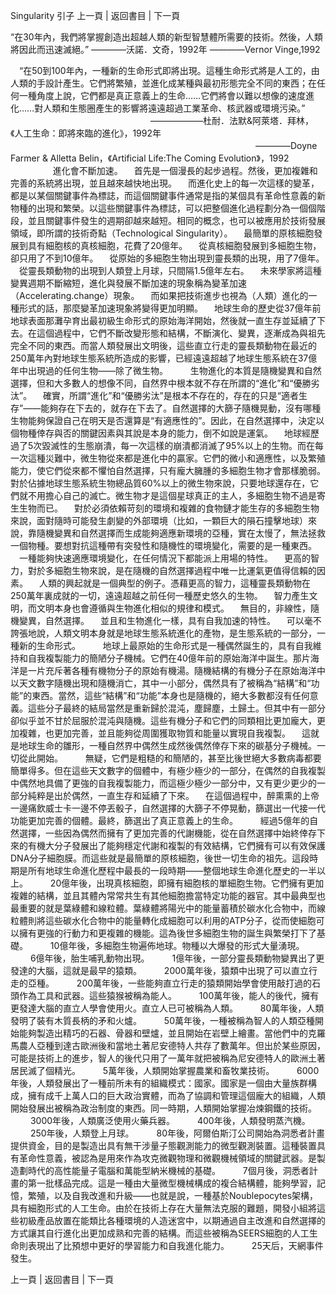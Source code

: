 Singularity 引子 上一頁 | 返回書目 | 下一頁 

“在30年內，我們將掌握創造出超越人類的新型智慧體所需要的技術。然後，人類將因此而迅速滅絕。”
————沃諾．文奇，1992年
————Vernor Vinge,1992


　“在50到100年內，一種新的生命形式即將出現。這種生命形式將是人工的，由人類的手設計產生。它們將繁殖，並進化成某種與最初形態完全不同的東西；在任何一種角度上說，它們都是真正意義上的生命……它們將會以難以想像的速度進化……對人類和生態圈產生的影響將遠遠超過工業革命、核武器或環境污染。”
　&nbsp;&nbsp; 　　　　　　　　　　　　　　　　——————杜耐．法默&amp;阿萊塔．拜林，《人工生命：即將來臨的進化》，1992年
　　　　　　　　　　　　　　　　　　　　　　　　　　　　————Doyne Farmer &amp; Alletta Belin，《Artificial Life:The Coming Evolution》，1992
　
　
　
　進化會不斷加速。
　首先是一個漫長的起步過程。然後，更加複雜和完善的系統將出現，並且越來越快地出現。
　而進化史上的每一次這樣的變革，都是以某個關鍵事件為標誌，而這個關鍵事件通常是指的某個具有革命性意義的新物種的出現和繁榮。以這些關鍵事件為標誌，可以把整個進化過程劃分為一個個階段，並且關鍵事件發生的週期卻越來越短。相同的概念，也可以被應用於技術發展領域，即所謂的技術奇點（Technological Singularity）。
　最簡單的原核細胞發展到具有細胞核的真核細胞，花費了20億年。
　從真核細胞發展到多細胞生物，卻只用了不到10億年。
　從原始的多細胞生物出現到靈長類的出現，用了7億年。
　從靈長類動物的出現到人類登上月球，只間隔1.5億年左右。
　未來學家將這種變異週期不斷縮短，進化與發展不斷加速的現象稱為變革加速（Accelerating.change）現象。
　而如果把技術進步也視為（人類）進化的一種形式的話，那麼變革加速現象將變得更加明顯。
　地球生命的歷史從37億年前地球表面那灘孕育出最初級生命形式的原始海洋開始，然後就一直生存並延續了下去。在這個過程中，它們不斷改變形態和結構，不斷演化、變異，逐漸成為與祖先完全不同的東西。而當人類發展出文明後，這些直立行走的靈長類動物在最近的250萬年內對地球生態系統所造成的影響，已經遠遠超越了地球生態系統在37億年中出現過的任何生物——除了微生物。
　
　生物進化的本質是隨機變異和自然選擇，但和大多數人的想像不同，自然界中根本就不存在所謂的“進化”和“優勝劣汰”。
　確實，所謂“進化”和“優勝劣汰”是根本不存在的，存在的只是“適者生存”——能夠存在下去的，就存在下去了。自然選擇的大篩子隨機晃動，沒有哪種生物能夠保證自己在明天是否還算是“有適應性的”。因此，在自然選擇中，決定以個物種倖存與否的關鍵因素與其說是本身的能力，倒不如說是運氣。
　地球經歷過了5次毀滅性的生態崩潰，每一次這樣的崩潰都消滅了95%以上的生物。而在每一次這種災難中，微生物從來都是進化中的贏家。它們的微小和適應性，以及繁殖能力，使它們從來都不懼怕自然選擇，只有龐大臃腫的多細胞生物才會那樣脆弱。對於佔據地球生態系統生物總品質60%以上的微生物來說，只要地球還存在，它們就不用擔心自己的滅亡。微生物才是這個星球真正的主人，多細胞生物不過是寄生生物而已。
　對於必須依賴苛刻的環境和複雜的食物鏈才能生存的多細胞生物來說，面對隨時可能發生劇變的外部環境（比如，一顆巨大的隕石撞擊地球）來說，靠隨機變異和自然選擇而生成能夠適應新環境的亞種，實在太慢了，無法拯救一個物種。要想對抗這種帶有突發性和隨機性的環境變化，需要的是一種東西。
　一種能夠快速適應環境變化，在任何情況下都能派上用場的特性。
　更高的智力，對於多細胞生物來說，是在隨機的自然選擇過程中唯一比運氣更值得信賴的因素。
　人類的興起就是一個典型的例子。憑藉更高的智力，這種靈長類動物在250萬年裏成就的一切，遠遠超越之前任何一種歷史悠久的生物。
　智力產生文明，而文明本身也會遵循與生物進化相似的規律和模式。
　無目的，非線性，隨機變異，自然選擇。
　並且和生物進化一樣，具有自我加速的特性。
　可以毫不誇張地說，人類文明本身就是地球生態系統進化的產物，是生態系統的一部分，一種新的生命形式。
　
　地球上最原始的生命形式是一種偶然誕生的，具有自我維持和自我複製能力的簡陋分子機械。它們在40億年前的原始海洋中誕生。那片海洋是一片充斥著各種有機物分子的原始有機湯。隨機結構的有機分子在原始海洋中以天文數字隨機出現和隨機消亡，其中一小部分，偶然具有了被稱為“結構”和“功能”的東西。當然，這些“結構”和“功能”本身也是隨機的，絕大多數都沒有任何意義。這些分子最終的結局當然是重新歸於混沌，塵歸塵，土歸土。但其中有一部分卻似乎並不甘於屈服於混沌與隨機。這些有機分子和它們的同類相比更加龐大，更加複雜，也更加完善，並且能夠從周圍獲取物質和能量以實現自我複製。
　這就是地球生命的雛形，一種自然界中偶然生成然後偶然倖存下來的碳基分子機械。一切從此開始。
　
　無疑，它們是粗糙的和簡陋的，甚至比後世絕大多數病毒都要簡單得多。但在這些天文數字的個體中，有極少極少的一部分，在偶然的自我複製中偶然地具備了更強的自我複製能力，而這極少極少一部分中，又有更少更少的一部分純粹是出於偶然，一直生存和延續了下來。
　在這個過程中，醉熏熏的上帝一邊痛飲威士卡一邊不停丟骰子，自然選擇的大篩子不停晃動，篩選出一代接一代功能更加完善的個體。最終，篩選出了真正意義上的生命。
　
　經過5億年的自然選擇，一些因為偶然而擁有了更加完善的代謝機能，從在自然選擇中始終倖存下來的有機大分子發展出了能夠穩定代謝和複製的有效結構，它們擁有可以有效保護DNA分子細胞膜。而這些就是最簡單的原核細胞，後世一切生命的祖先。這段時期是所有地球生命進化歷程中最長的一段時期——整個地球生命進化歷史的一半以上。
　
　20億年後，出現真核細胞，即擁有細胞核的單細胞生物。它們擁有更加複雜的結構，並且其體內常常共生有其他細胞擔當特定功能的器官。其中最典型也最重要的就是葉綠體和線粒體。葉綠體將陽光中的能量蓄積於碳水化合物中，而線粒體則將這些碳水化合物中的能量轉化成細胞可以利用的ATP分子，從而使細胞可以擁有更強的行動力和更複雜的機能。這為後世多細胞生物的誕生與繁榮打下了基礎。
　
　10億年後，多細胞生物遍佈地球。物種以大爆發的形式大量湧現。
　
　6億年後，胎生哺乳動物出現。
　
　1億年後，一部分靈長類動物變異出了更發達的大腦，這就是最早的猿類。
　
　2000萬年後，猿類中出現了可以直立行走的亞種。
　
　200萬年後，一些能夠直立行走的猿類開始學會使用敲打過的石頭作為工具和武器。這些猿猴被稱為能人。
　
　100萬年後，能人的後代，擁有更發達大腦的直立人學會使用火。直立人已可被稱為人類。
　
　80萬年後，人類發明了裝有木質長柄的矛和火爐。
　
　50萬年後，一種被稱為智人的人類亞種開始能夠製造出精巧的石器、骨器和壁爐，並且開始在岩壁上繪畫。當他們中的克羅馬農人亞種到達古歐洲後和當地土著尼安德特人共存了數萬年。但出於某些原因，可能是技術上的進步，智人的後代只用了一萬年就把被稱為尼安德特人的歐洲土著居民滅了個精光。
　
　5萬年後，人類開始掌握農業和畜牧業技術。
　
　6000年後，人類發展出了一種前所未有的組織模式：國家。國家是一個由大量族群構成，擁有成千上萬人口的巨大政治實體，而為了協調和管理這個龐大的組織，人類開始發展出被稱為政治制度的東西。同一時期，人類開始掌握冶煉鋼鐵的技術。
　
　3000年後，人類廣泛使用火藥兵器。
　
　400年後，人類發明蒸汽機。
　
　250年後，人類登上月球。
　
　80年後，阿爾伯斯汀公司開始為洞悉者計畫提供資金，目的是製造出具有無干涉量子態觀測能力的微型觀測裝置。這種裝置具有革命性意義，被認為是用來作為攻克微觀物理和微觀機械領域的關鍵武器。是製造劃時代的高性能量子電腦和萬能型納米機械的基礎。
　
　7個月後，洞悉者計畫的第一批樣品完成。這是一種由大量微型機械構成的複合結構體，能夠學習，記憶，繁殖，以及自我改進和升級——也就是說，一種基於Noublepocytes架構，具有細胞形式的人工生命。由於在技術上存在大量無法克服的難題，開發小組將這些初級產品放置在能類比各種環境的人造迷宮中，以期通過自主改進和自然選擇的方式讓其自行進化出更加成熟和完善的結構。而這些被稱為SEERS細胞的人工生命則表現出了比預想中更好的學習能力和自我進化能力。
　
　25天后，天網事件發生。
　
　

  上一頁 | 返回書目 | 下一頁       
